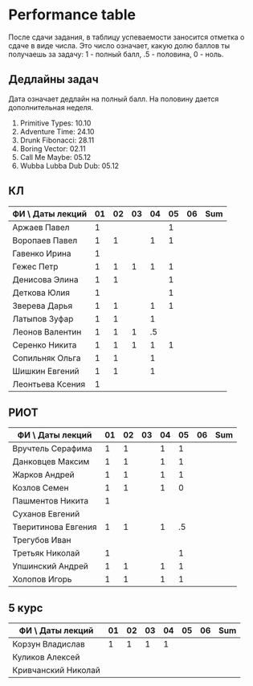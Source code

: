 # Performance table

После сдачи задания, в таблицу успеваемости заносится отметка о сдаче в виде числа. Это число означает, какую долю баллов ты получаешь за задачу: 1 - полный балл, .5 - половина, 0 - ноль.

## Дедлайны задач

Дата означает дедлайн на полный балл. На половину дается дополнительная неделя.

1. Primitive Types: 10.10
1. Adventure Time: 24.10
1. Drunk Fibonacci: 28.11
1. Boring Vector: 02.11
1. Call Me Maybe: 05.12
1. Wubba Lubba Dub Dub: 05.12

## КЛ

| ФИ \ Даты лекций| 01 | 02 | 03 | 04 | 05 | 06 | Sum |
|-----------------|----|----|----|----|----|----|-----|
| Аржаев Павел    |  1 |    |    |    |  1 |    |     |
| Воропаев Павел  |  1 |  1 |    |  1 |  1 |    |     |
| Гавенко Ирина   |  1 |    |    |    |    |    |     |
| Гежес Петр      |  1 |  1 |  1 |  1 |  1 |    |     |
| Денисова Элина  |  1 |  1 |    |    |  1 |    |     |
| Деткова Юлия    |  1 |    |    |    |  1 |    |     |
| Зверева Дарья   |  1 |  1 |    |  1 |  1 |    |     |
| Латыпов Зуфар   |  1 |  1 |    |  1 |    |    |     |
| Леонов Валентин |  1 |  1 |  1 | .5 |    |    |     |
| Серенко Никита  |  1 |  1 |  1 |  1 |  1 |    |     |
| Сопильняк Ольга |  1 |  1 |    |  1 |    |    |     |
| Шишкин Евгений  |  1 |  1 |    |  1 |    |    |     |
| Леонтьева Ксения|  1 |    |    |    |    |    |     |

## РИОТ

| ФИ \ Даты лекций    | 01 | 02 | 03 | 04 | 05 | 06 | Sum |
|---------------------|----|----|----|----|----|----|-----|
| Вручтель Серафима   |  1 |  1 |    |  1 |  1 |    |     |
| Данковцев Максим    |  1 |  1 |    |  1 |  1 |    |     |
| Жарков Андрей       |  1 |  1 |    |  1 |  1 |    |     |
| Козлов Семен        |  1 |  1 |    |  1 |  0 |    |     |
| Пашментов Никита    |  1 |    |    |    |    |    |     |
| Суханов Евгений     |    |    |    |    |    |    |     |
| Тверитинова Евгения |  1 |  1 |    |  1 | .5 |    |     |
| Трегубов Иван       |    |    |    |    |    |    |     |
| Третьяк Николай     |  1 |    |    |    |  1 |    |     |
| Упшинский Андрей    |  1 |  1 |    |  1 |  1 |    |     |
| Холопов Игорь       |  1 |  1 |    |  1 |  1 |    |     |

## 5 курс

| ФИ \ Даты лекций    | 01 | 02 | 03 | 04 | 05 | 06 | Sum |
|---------------------|----|----|----|----|----|----|-----|
| Корзун Владислав    |  1 |  1 |  1 |  1 |    |    |     |
| Куликов Алексей     |    |    |    |    |    |    |     |
| Кривчанский Николай |    |    |    |    |    |    |     |
